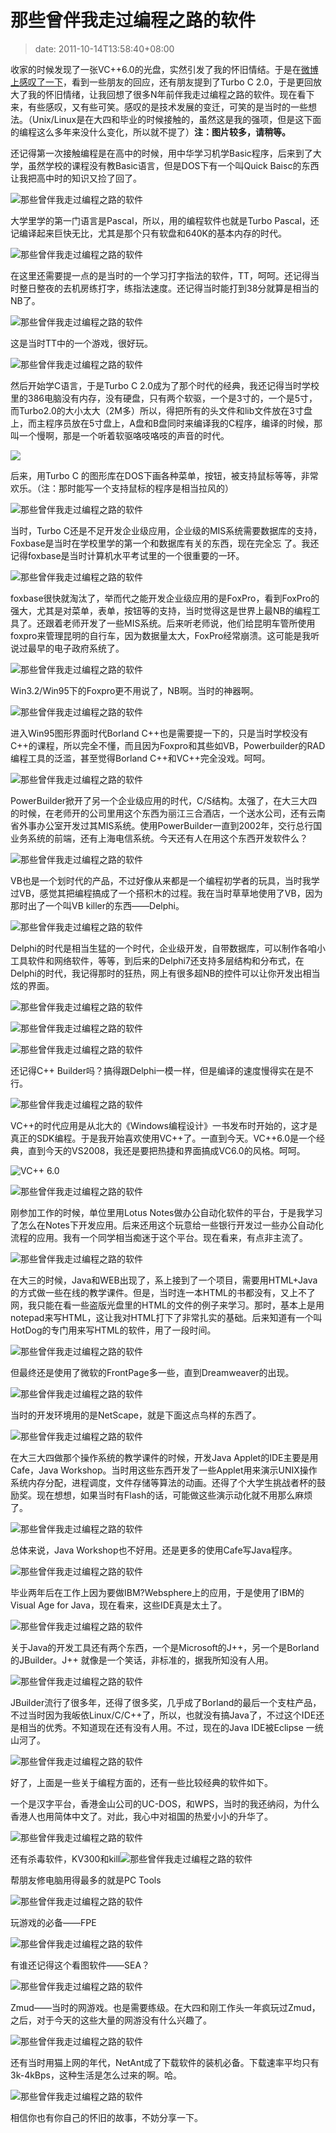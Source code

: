 # 那些曾伴我走过编程之路的软件
>date: 2011-10-14T13:58:40+08:00


收家的时候发现了一张VC++6.0的光盘，实然引发了我的怀旧情结。于是在[微博上感叹了一下](http://weibo.com/1401880315/xsBMcbMVz)，看到一些朋友的回应，还有朋友提到了Turbo C 2.0，于是更回放大了我的怀旧情绪，让我回想了很多N年前伴我走过编程之路的软件。现在看下来，有些感叹，又有些可笑。感叹的是技术发展的变迁，可笑的是当时的一些想法。（Unix/Linux是在大四和毕业的时候接触的，虽然这是我的强项，但是这下面的编程这么多年来没什么变化，所以就不提了）**注：图片较多，请稍等。**


还记得第一次接触编程是在高中的时候，用中华学习机学Basic程序，后来到了大学，虽然学校的课程没有教Basic语言，但是DOS下有一个叫Quick Baisc的东西让我把高中时的知识又捡了回了。


![](https://coolshell.cn/wp-content/uploads/2011/10/00.QuickBasic_PDS_IDE.png "那些曾伴我走过编程之路的软件")


大学里学的第一门语言是Pascal，所以，用的编程软件也就是Turbo Pascal，还记编译起来巨快无比，尤其是那个只有软盘和640K的基本内存的时代。



![](https://coolshell.cn/wp-content/uploads/2011/10/05.turbo_.pascal.gif "那些曾伴我走过编程之路的软件")


在这里还需要提一点的是当时的一个学习打字指法的软件，TT，呵呵。还记得当时整日整夜的去机房练打字，练指法速度。还记得当时能打到38分就算是相当的NB了。


![](https://coolshell.cn/wp-content/uploads/2011/10/19.tt01.png "那些曾伴我走过编程之路的软件")


这是当时TT中的一个游戏，很好玩。


![](https://coolshell.cn/wp-content/uploads/2011/10/19.tt02.png "那些曾伴我走过编程之路的软件")


然后开始学C语言，于是Turbo C 2.0成为了那个时代的经典，我还记得当时学校里的386电脑没有内存，没有硬盘，只有两个软驱，一个是3寸的，一个是5寸，而Turbo2.0的大小太大（2M多）所以，得把所有的头文件和lib文件放在3寸盘上，而主程序员放在5寸盘上，A盘和B盘同时来编译我的C程序，编译的时候，那叫一个慢啊，那是一个听着软驱咯吱咯吱的声音的时代。


![](https://coolshell.cn/wp-content/uploads/2011/10/04.turbo_.c.2.0.png)


后来，用Turbo C 的图形库在DOS下画各种菜单，按钮，被支持鼠标等等，非常欢乐。（注：那时能写一个支持鼠标的程序是相当拉风的）


![](https://coolshell.cn/wp-content/uploads/2011/10/04.turbo_.c.png "那些曾伴我走过编程之路的软件")


当时，Turbo C还是不足开发企业级应用，企业级的MIS系统需要数据库的支持，Foxbase是当时在学校里学的第一个和数据库有关的东西，现在完全忘 了。我还记得foxbase是当时计算机水平考试里的一个很重要的一环。


![](/assets/images/01.foxbase.jpg "那些曾伴我走过编程之路的软件")


foxbase很快就淘汰了，举而代之能开发企业级应用的是FoxPro，看到FoxPro的强大，尤其是对菜单，表单，按钮等的支持，当时觉得这是世界上最NB的编程工具了。还跟着老师开发了一些MIS系统。后来听老师说，他们给昆明车管所使用foxpro来管理昆明的自行车，因为数据量太大，FoxPro经常崩溃。这可能是我听说过最早的电子政府系统了。


![](/assets/images/02.foxprodos_25_desktop.jpg "那些曾伴我走过编程之路的软件")


Win3.2/Win95下的Foxpro更不用说了，NB啊。当时的神器啊。


![](/assets/images/03.visual.foxpro.jpg "那些曾伴我走过编程之路的软件")


进入Win95图形界面时代Borland C++也是需要提一下的，只是当时学校没有C++的课程，所以完全不懂，而且因为Foxpro和其些如VB，Powerbuilder的RAD编程工具的泛滥，甚至觉得Borland C++和VC++完全没戏。呵呵。


![](/assets/images/05.5.borland.c++.5.jpg "那些曾伴我走过编程之路的软件")


PowerBuilder掀开了另一个企业级应用的时代，C/S结构。太强了，在大三大四的时候，在老师开的公司里用这个东西为丽江三合酒店，一个送水公司，还有云南省外事办公室开发过其MIS系统。使用PowerBuilder一直到2002年，交行总行国业务系统的前端，还有上海电信系统。今天还有人在用这个东西开发软件么？


![](https://coolshell.cn/wp-content/uploads/2011/10/06.Power_.builder.gif "那些曾伴我走过编程之路的软件")


VB也是一个划时代的产品，不过好像从来都是一个编程初学者的玩具，当时我学过VB，感觉其把编程搞成了一个搭积木的过程。我在当时草草地使用了VB，因为那时出了一个叫VB killer的东西——Delphi。


![](https://coolshell.cn/wp-content/uploads/2011/10/07.visual.basic_.png "那些曾伴我走过编程之路的软件")


Delphi的时代是相当生猛的一个时代，企业级开发，自带数据库，可以制作各咱小工具软件和网络软件，等等，到后来的Delphi7还支持多层结构和分布式，在Delphi的时代，我记得那时的狂热，网上有很多超NB的控件可以让你开发出相当炫的界面。


![](/assets/images/11.Delphi00.jpg "那些曾伴我走过编程之路的软件")


![](https://coolshell.cn/wp-content/uploads/2011/10/11.Delphi01.png "那些曾伴我走过编程之路的软件")


![](https://coolshell.cn/wp-content/uploads/2011/10/11.delphi02.gif "那些曾伴我走过编程之路的软件")


还记得C++ Builder吗？搞得跟Delphi一模一样，但是编译的速度慢得实在是不行。


![](/assets/images/10.borland.c++.builder01.jpg "那些曾伴我走过编程之路的软件")


VC++的时代应用是从北大的《Windows编程设计》一书发布时开始的，这才是真正的SDK编程。于是我开始喜欢使用VC++了。一直到今天。VC++6.0是一个经典，直到今天的VS2008，我还是要把热捷和界面搞成VC6.0的风格。呵呵。


![](/assets/images/vc6.start_.jpg "VC++ 6.0")


![](/assets/images/08.visual.c++.6.0.jpg "那些曾伴我走过编程之路的软件")


刚参加工作的时候，单位里用Lotus Notes做办公自动化软件的平台，于是我学习了怎么在Notes下开发应用。后来还用这个玩意给一些银行开发过一些办公自动化流程的应用。我有一个同学相当痴迷于这个平台。现在看来，有点非主流了。


![](https://coolshell.cn/wp-content/uploads/2011/10/12.lotus_.notes_.gif "那些曾伴我走过编程之路的软件")


在大三的时候，Java和WEB出现了，系上接到了一个项目，需要用HTML+Java的方式做一些在线的教学课件。但是，当时连一本HTML的书都没有，又上不了网，我只能在看一些盗版光盘里的HTML的文件的例子来学习。那时，基本上是用notepad来写HTML，这让我对HTML打下了非常扎实的基础。后来知道有一个叫HotDog的专门用来写HTML的软件，用了一段时间。


![](https://coolshell.cn/wp-content/uploads/2011/10/13.hotdog6w2kanim.gif "那些曾伴我走过编程之路的软件")


但最终还是使用了微软的FrontPage多一些，直到Dreamweaver的出现。


![](https://coolshell.cn/wp-content/uploads/2011/10/13.frontpage.gif "那些曾伴我走过编程之路的软件")


当时的开发环境用的是NetScape，就是下面这点鸟样的东西了。


![](https://coolshell.cn/wp-content/uploads/2011/10/24.netscape.gif "那些曾伴我走过编程之路的软件")


在大三大四做那个操作系统的教学课件的时候，开发Java Applet的IDE主要是用Cafe，Java Workshop。当时用这些东西开发了一些Applet用来演示UNIX操作系统内存分配，进程调度，文件存储等算法的动画。还得了个大学生挑战者杯的鼓励奖。现在想想，如果当时有Flash的话，可能做这些演示动化就不用那么麻烦了。


![](https://coolshell.cn/wp-content/uploads/2011/10/16.visual.cafe_.01-1024x782.gif "那些曾伴我走过编程之路的软件")


总体来说，Java Workshop也不好用。还是更多的使用Cafe写Java程序。


![](https://coolshell.cn/wp-content/uploads/2011/10/14.JavaWorkshopProject.gif "那些曾伴我走过编程之路的软件")


毕业两年后在工作上因为要做IBM?Websphere上的应用，于是使用了IBM的Visual Age for Java，现在看来，这些IDE真是太土了。


![](https://coolshell.cn/wp-content/uploads/2011/10/15.visual.age_.for_.java_.gif "那些曾伴我走过编程之路的软件")


关于Java的开发工具还有两个东西，一个是Microsoft的J++，另一个是Borland的JBuilder。J++ 就像是一个笑话，非标准的，据我所知没有人用。


![](https://coolshell.cn/wp-content/uploads/2011/10/09.visual.j++.gif "那些曾伴我走过编程之路的软件")


JBuilder流行了很多年，还得了很多奖，几乎成了Borland的最后一个支柱产品，不过当时因为我皈依Linux/C/C++了，所以，也就没有搞Java了，不过这个IDE还是相当的优秀。不知道现在还有没有人用。不过，现在的Java IDE被Eclipse 一统山河了。


![](https://coolshell.cn/wp-content/uploads/2011/10/17.JBuilder.jpeg "那些曾伴我走过编程之路的软件")


好了，上面是一些关于编程方面的，还有一些比较经典的软件如下。


一个是汉字平台，香港金山公司的UC-DOS，和WPS，当时的我还纳闷，为什么香港人也用简体中文了。对此，我心中对祖国的热爱小小的升华了。


![](https://coolshell.cn/wp-content/uploads/2011/10/20.ucdos01.gif "那些曾伴我走过编程之路的软件")


还有杀毒软件，KV300和kill![](https://coolshell.cn/wp-content/uploads/2011/10/21.kv300.gif "那些曾伴我走过编程之路的软件")


帮朋友修电脑用得最多的就是PC Tools


![](/assets/images/22.pc_.tools_.jpg "那些曾伴我走过编程之路的软件")


玩游戏的必备——FPE


![](/assets/images/23.fpe_.jpg "那些曾伴我走过编程之路的软件")


有谁还记得这个看图软件——SEA？  

![](/assets/images/24.SEA_.jpg "那些曾伴我走过编程之路的软件")


Zmud——当时的网游戏。也是需要练级。在大四和刚工作头一年疯玩过Zmud，之后，对于今天的这些大量的网游没有什么兴趣了。


![](/assets/images/25.zmud_.jpg "那些曾伴我走过编程之路的软件")


还有当时用猫上网的年代，NetAnt成了下载软件的装机必备。下载速率平均只有3k-4kBps，这种生活是怎么过来的啊。哈。


![](/assets/images/26.netant.jpg "那些曾伴我走过编程之路的软件")


相信你也有你自己的怀旧的故事，不妨分享一下。


